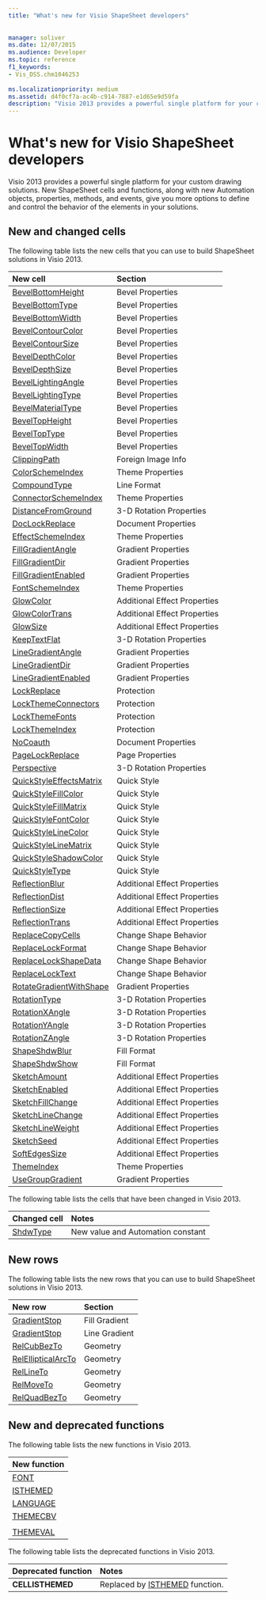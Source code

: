 ```yaml
---
title: "What's new for Visio ShapeSheet developers"
 
 
manager: soliver
ms.date: 12/07/2015
ms.audience: Developer
ms.topic: reference
f1_keywords:
- Vis_DSS.chm1046253
 
ms.localizationpriority: medium
ms.assetid: d4f0cf7a-ac4b-c914-7887-e1d65e9d59fa
description: "Visio 2013 provides a powerful single platform for your custom drawing solutions. New ShapeSheet cells and functions, along with new Automation objects, properties, methods, and events, give you more options to define and control the behavior of the elements in your solutions."
---
```


# What's new for Visio ShapeSheet developers

Visio 2013 provides a powerful single platform for your custom drawing solutions. New ShapeSheet cells and functions, along with new Automation objects, properties, methods, and events, give you more options to define and control the behavior of the elements in your solutions.
  
## New and changed cells
<a name="vis15_WhatsNew_Cells"> </a>

The following table lists the new cells that you can use to build ShapeSheet solutions in Visio 2013.
  
|**New cell**|**Section**|
|:-----|:-----|
|[BevelBottomHeight](bevelbottomheight-cell-bevel-properties-section.md) <br/> |Bevel Properties  <br/> |
|[BevelBottomType](bevelbottomtype-cell-bevel-properties-section.md) <br/> |Bevel Properties  <br/> |
|[BevelBottomWidth](bevelbottomwidth-cell-bevel-properties-section.md) <br/> |Bevel Properties  <br/> |
|[BevelContourColor](bevelcontourcolor-cell-bevel-properties-section.md) <br/> |Bevel Properties  <br/> |
|[BevelContourSize](bevelcontoursize-cell-bevel-properties-section.md) <br/> |Bevel Properties  <br/> |
|[BevelDepthColor](beveldepthcolor-cell-bevel-properties-section.md) <br/> |Bevel Properties  <br/> |
|[BevelDepthSize](beveldepthsize-cell-bevel-properties-section.md) <br/> |Bevel Properties  <br/> |
|[BevelLightingAngle](bevellightingangle-cell-bevel-properties-section.md) <br/> |Bevel Properties  <br/> |
|[BevelLightingType](bevellightingtype-cell-bevel-properties-section.md) <br/> |Bevel Properties  <br/> |
|[BevelMaterialType](bevelmaterialtype-cell-bevel-properties-section.md) <br/> |Bevel Properties  <br/> |
|[BevelTopHeight](beveltopheight-cell-bevel-properties-section.md) <br/> |Bevel Properties  <br/> |
|[BevelTopType](beveltoptype-cell-bevel-properties-section.md) <br/> |Bevel Properties  <br/> |
|[BevelTopWidth](beveltopwidth-cell-bevel-properties-section.md) <br/> |Bevel Properties  <br/> |
|[ClippingPath](clippingpath-cell-foreign-image-info-section.md) <br/> |Foreign Image Info  <br/> |
|[ColorSchemeIndex](colorschemeindex-cell-theme-properties-section.md) <br/> |Theme Properties  <br/> |
|[CompoundType](compoundtype-cell-line-format-section.md) <br/> |Line Format  <br/> |
|[ConnectorSchemeIndex](connectorschemeindex-cell-theme-properties-section.md) <br/> |Theme Properties  <br/> |
|[DistanceFromGround](distancefromground-cell-3-d-rotation-properties.md) <br/> |3-D Rotation Properties  <br/> |
|[DocLockReplace](doclockreplace-cell-document-properties-section.md) <br/> |Document Properties  <br/> |
|[EffectSchemeIndex](effectschemeindex-cell-theme-properties-section.md) <br/> |Theme Properties  <br/> |
|[FillGradientAngle](fillgradientangle-cell-gradient-properties-section.md) <br/> |Gradient Properties  <br/> |
|[FillGradientDir](fillgradientdir-cell-gradient-properties-section.md) <br/> |Gradient Properties  <br/> |
|[FillGradientEnabled](fillgradientenabled-cell-gradient-properties-section.md) <br/> |Gradient Properties  <br/> |
|[FontSchemeIndex](fontschemeindex-cell-theme-properties-section.md) <br/> |Theme Properties  <br/> |
|[GlowColor](glowcolor-cell-additional-effect-properties-section.md) <br/> |Additional Effect Properties  <br/> |
|[GlowColorTrans](glowcolortrans-cell-additional-effect-properties-section.md) <br/> |Additional Effect Properties  <br/> |
|[GlowSize](glowsize-cell-additional-effect-properties-section.md) <br/> |Additional Effect Properties  <br/> |
|[KeepTextFlat](keeptextflat-cell-3-d-rotation-properties-section.md) <br/> |3-D Rotation Properties  <br/> |
|[LineGradientAngle](linegradientangle-cell-gradient-properties-section.md) <br/> |Gradient Properties  <br/> |
|[LineGradientDir](linegradientdir-cell-gradient-properties-section.md) <br/> |Gradient Properties  <br/> |
|[LineGradientEnabled](linegradientenabled-cell-gradient-properties-section.md) <br/> |Gradient Properties  <br/> |
|[LockReplace](lockreplace-cell-protection-section.md) <br/> |Protection  <br/> |
|[LockThemeConnectors](lockthemeconnectors-cell-protection-section.md) <br/> |Protection  <br/> |
|[LockThemeFonts](lockthemefonts-cell-protection-section.md) <br/> |Protection  <br/> |
|[LockThemeIndex](lockthemeindex-cell-protection-section.md) <br/> |Protection  <br/> |
|[NoCoauth](nocoauth-cell-document-properties-section.md) <br/> |Document Properties  <br/> |
|[PageLockReplace](pagelockreplace-cell-page-properties-section.md) <br/> |Page Properties  <br/> |
|[Perspective](perspective-cell-3-d-rotation-properties-section.md) <br/> |3-D Rotation Properties  <br/> |
|[QuickStyleEffectsMatrix](quickstyleeffectsmatrix-cell-quick-style-section.md) <br/> |Quick Style  <br/> |
|[QuickStyleFillColor](quickstylefillcolor-cell-quick-style-section.md) <br/> |Quick Style  <br/> |
|[QuickStyleFillMatrix](quickstylefillmatrix-cell-quick-style-section.md) <br/> |Quick Style  <br/> |
|[QuickStyleFontColor](quickstylefontcolor-cell-quick-style-section.md) <br/> |Quick Style  <br/> |
|[QuickStyleLineColor](quickstylelinecolor-cell-quick-style-section.md) <br/> |Quick Style  <br/> |
|[QuickStyleLineMatrix](quickstylelinematrix-cell-quick-style-section.md) <br/> |Quick Style  <br/> |
|[QuickStyleShadowColor](quickstyleshadowcolor-cell-quick-style-section.md) <br/> |Quick Style  <br/> |
|[QuickStyleType](quickstyletype-cell-quick-style-section.md) <br/> |Quick Style  <br/> |
|[ReflectionBlur](reflectionblur-cell-additional-effect-properties-section.md) <br/> |Additional Effect Properties  <br/> |
|[ReflectionDist](reflectiondist-cell-additional-effect-properties-section.md) <br/> |Additional Effect Properties  <br/> |
|[ReflectionSize](reflectionsize-cell-additional-effect-properties-section.md) <br/> |Additional Effect Properties  <br/> |
|[ReflectionTrans](reflectiontrans-cell-additional-effect-properties-section.md) <br/> |Additional Effect Properties  <br/> |
|[ReplaceCopyCells](replacecopycells-cell-change-shape-behavior-section.md) <br/> |Change Shape Behavior  <br/> |
|[ReplaceLockFormat](replacelockformat-cell-change-shape-behavior-section.md) <br/> |Change Shape Behavior  <br/> |
|[ReplaceLockShapeData](replacelockshapedata-cell-change-shape-behavior-section.md) <br/> |Change Shape Behavior  <br/> |
|[ReplaceLockText](replacelocktext-cell-change-shape-behavior-section.md) <br/> |Change Shape Behavior  <br/> |
|[RotateGradientWithShape](rotategradientwithshape-cell-gradient-properties-section.md) <br/> |Gradient Properties  <br/> |
|[RotationType](rotationtype-cell-3-d-rotation-properties-section.md) <br/> |3-D Rotation Properties  <br/> |
|[RotationXAngle](rotationxangle-cell-3-d-rotation-properties-section.md) <br/> |3-D Rotation Properties  <br/> |
|[RotationYAngle](rotationyangle-cell-3-d-rotation-properties-section.md) <br/> |3-D Rotation Properties  <br/> |
|[RotationZAngle](rotationzangle-cell-3-d-rotation-properties-section.md) <br/> |3-D Rotation Properties  <br/> |
|[ShapeShdwBlur](shapeshdwblur-cell-fill-format-section.md) <br/> |Fill Format  <br/> |
|[ShapeShdwShow](shapeshdwshow-cell-fill-format-section.md) <br/> |Fill Format  <br/> |
|[SketchAmount](sketchamount-cell-additional-effect-properties-section.md) <br/> |Additional Effect Properties  <br/> |
|[SketchEnabled](sketchenabled-cell-additional-effect-properties-section.md) <br/> |Additional Effect Properties  <br/> |
|[SketchFillChange](sketchfillchange-cell-additional-effect-properties-section.md) <br/> |Additional Effect Properties  <br/> |
|[SketchLineChange](sketchlinechange-cell-additional-effect-properties-section.md) <br/> |Additional Effect Properties  <br/> |
|[SketchLineWeight](sketchlineweight-cell-additional-effect-properties-section.md) <br/> |Additional Effect Properties  <br/> |
|[SketchSeed](sketchseed-cell-additional-effect-properties-section.md) <br/> |Additional Effect Properties  <br/> |
|[SoftEdgesSize](softedgessize-cell-additional-effect-properties-section.md) <br/> |Additional Effect Properties  <br/> |
|[ThemeIndex](themeindex-cell-theme-properties-section.md) <br/> |Theme Properties  <br/> |
|[UseGroupGradient](usegroupgradient-cell-gradient-properties-section.md) <br/> |Gradient Properties  <br/> |
   
The following table lists the cells that have been changed in Visio 2013.
  
|**Changed cell**|**Notes**|
|:-----|:-----|
|[ShdwType](shdwtype-cell-page-properties-section.md) <br/> |New value and Automation constant  <br/> |
   
## New rows
<a name="vis15_WhatsNew_Rows"> </a>

The following table lists the new rows that you can use to build ShapeSheet solutions in Visio 2013.
  
|**New row**|**Section**|
|:-----|:-----|
|[GradientStop](gradient-stop-row-fill-gradient-section.md) <br/> |Fill Gradient  <br/> |
|[GradientStop](gradient-stop-row-line-gradient-section.md) <br/> |Line Gradient  <br/> |
|[RelCubBezTo](relcubbezto-row-geometry-section.md) <br/> |Geometry  <br/> |
|[RelEllipticalArcTo](relellipticalarcto-row-geometry-section.md) <br/> |Geometry  <br/> |
|[RelLineTo](rellineto-row-geometry-section.md) <br/> |Geometry  <br/> |
|[RelMoveTo](relmoveto-row-geometry-section.md) <br/> |Geometry  <br/> |
|[RelQuadBezTo](relquadbezto-row-geometry-section.md) <br/> |Geometry  <br/> |
   
## New and deprecated functions
<a name="vis15_WhatsNew_Functions"> </a>

The following table lists the new functions in Visio 2013.
  
|**New function**|
|:-----|
|[FONT](font-function.md) <br/> |
|[ISTHEMED](isthemed-function.md) <br/> |
|[LANGUAGE](language-function.md) <br/> |
|[THEMECBV](themecbv-function.md) <br/> |
||
|[THEMEVAL](themeval-function.md) <br/> |
   
The following table lists the deprecated functions in Visio 2013.
  
|**Deprecated function**|**Notes**|
|:-----|:-----|
|**CELLISTHEMED** <br/> |Replaced by [ISTHEMED](isthemed-function.md) function. |
   

